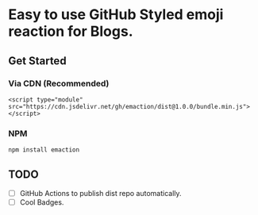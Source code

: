 # Easy to use GitHub Styled emoji reaction for Blogs.

## Get Started

### Via CDN (Recommended)
`<script type="module" src="https://cdn.jsdelivr.net/gh/emaction/dist@1.0.0/bundle.min.js"></script>`

### NPM
`npm install emaction`

## TODO

- [ ] GitHub Actions to publish dist repo automatically.
- [ ] Cool Badges.